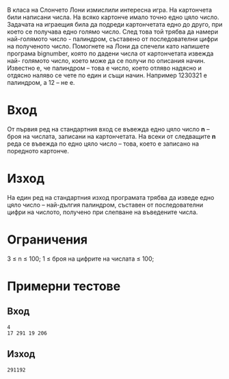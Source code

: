 В класа на Слончето Лони измислили интересна игра. На картончета били написани числа. На всяко картонче имало точно едно цяло число. Задачата на играещия била да подреди картончетата едно до друго, при което се получава едно голямо число. След това той трябва да намери най-голямото число - палиндром, съставено от последователни цифри на полученото число. Помогнете на Лони да спечели като напишете програма bignumber, която по дадени числа от картончетата извежда най- голямото число, което може да се получи по описания начин. Известно е, че палиндром – това е число, което отляво надясно и отдясно наляво се чете по един и същи начин. Например 1230321 е палиндром, а 12 – не е.

# Вход
От първия ред на стандартния вход се въвежда едно цяло число **n** – броя на числата, записани на картончетата. На всеки от следващите **n** реда се въвежда по едно цяло число – това, което е записано на поредното картонче.

# Изход 
На един ред на стандартния изход програмата трябва да изведе едно цяло число – най-дългия палиндром, съставен от последователни цифри на числото, получено при слепване на въведените числа.

# Ограничения 
3 ≤ n ≤ 100; 
1 ≤ броя на цифрите на числата ≤ 100;

# Примерни тестове 
## Вход
```
4 
17 291 19 206
``` 
## Изход
```
291192
``` 
